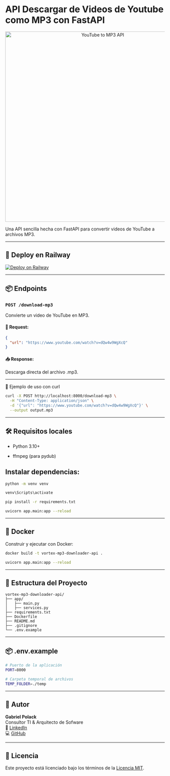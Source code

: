 # API Descargar de Videos de Youtube como MP3 con FastAPI

<p align="center">
  <img src="https://i.imgur.com/mU8Uxu2.png" alt="YouTube to MP3 API" width="600"/>
</p>

Una API sencilla hecha con FastAPI para convertir videos de YouTube a archivos MP3.

---

## 🚀 Deploy en Railway

[![Deploy on Railway](https://railway.app/button.svg)](https://railway.app/new/template?template=https://github.com/ArcGabicho/vortex-mp3-downloader-api)

---

## 📦 Endpoints

### `POST /download-mp3`

Convierte un video de YouTube en MP3.

#### 🧾 Request:
```json
{
  "url": "https://www.youtube.com/watch?v=dQw4w9WgXcQ"
}
```

#### 📥 Response:

Descarga directa del archivo .mp3.

---

🧪 Ejemplo de uso con curl

```bash
curl -X POST http://localhost:8000/download-mp3 \
  -H "Content-Type: application/json" \
  -d '{"url": "https://www.youtube.com/watch?v=dQw4w9WgXcQ"}' \
  --output output.mp3
```

---

## 🛠 Requisitos locales

- Python 3.10+

- ffmpeg (para pydub)

## Instalar dependencias:

```bash
python -m venv venv
```

```bash
venv\Scripts\activate
```

```bash
pip install -r requirements.txt
```

```bash
uvicorn app.main:app --reload
```

---

## 🐳 Docker

Construir y ejecutar con Docker:

```bash
docker build -t vortex-mp3-downloader-api .
```

```bash
uvicorn app.main:app --reload
```

---

## 📁 Estructura del Proyecto

```
vortex-mp3-downloader-api/
├── app/
│   ├── main.py
│   ├── services.py
├── requirements.txt
├── Dockerfile
├── README.md
├── .gitignore
└── .env.example
```

---

## 📦 .env.example

```bash
# Puerto de la aplicación
PORT=8000
```

```bash
# Carpeta temporal de archivos
TEMP_FOLDER=./temp
```

---

## 🧠 Autor

**Gabriel Polack**  
Consultor TI & Arquitecto de Sofware   
📎 [LinkedIn](https://linkedin.com/in/gabriel-polack-castillo/)  
💻 [GitHub](https://github.com/ArcGabicho)

---

## 📄 Licencia

Este proyecto está licenciado bajo los términos de la [Licencia MIT](LICENSE).